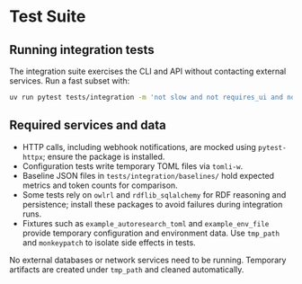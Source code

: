 # Test Suite

## Running integration tests

The integration suite exercises the CLI and API without contacting
external services. Run a fast subset with:

```bash
uv run pytest tests/integration -m 'not slow and not requires_ui and not requires_vss'
```

## Required services and data

- HTTP calls, including webhook notifications, are mocked using
  `pytest-httpx`; ensure the package is installed.
- Configuration tests write temporary TOML files via `tomli-w`.
- Baseline JSON files in `tests/integration/baselines/` hold expected
  metrics and token counts for comparison.
- Some tests rely on `owlrl` and `rdflib_sqlalchemy` for RDF reasoning and
  persistence; install these packages to avoid failures during integration runs.
- Fixtures such as `example_autoresearch_toml` and `example_env_file` provide
  temporary configuration and environment data. Use `tmp_path` and
  `monkeypatch` to isolate side effects in tests.

No external databases or network services need to be running. Temporary
artifacts are created under `tmp_path` and cleaned automatically.

